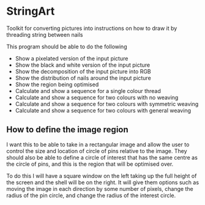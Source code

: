 # StringArt
Toolkit for converting pictures into instructions on how to draw it by threading string between nails

This program should be able to do the following
- Show a pixelated version of the input picture
- Show the black and white version of the input picture
- Show the decomposition of the input picture into RGB
- Show the distribution of nails around the input picture
- Show the region being optimised
- Calculate and show a sequence for a single colour thread
- Calculate and show a sequence for two colours with no weaving
- Calculate and show a sequence for two colours with symmetric weaving
- Calculate and show a sequence for two colours with general weaving

## How to define the image region

I want this to be able to take in a rectangular image and allow the user to control the size and location of circle of pins relative to the image. They should also be able to define a circle of interest that has the same centre as the circle of pins, and this is the region that will be optimised over.

To do this I will have a square window on the left taking up the full height of the screen and the shell will be on the right. It will give them options such as moving the image in each direction by some number of pixels, change the radius of the pin circle, and change the radius of the interest circle.